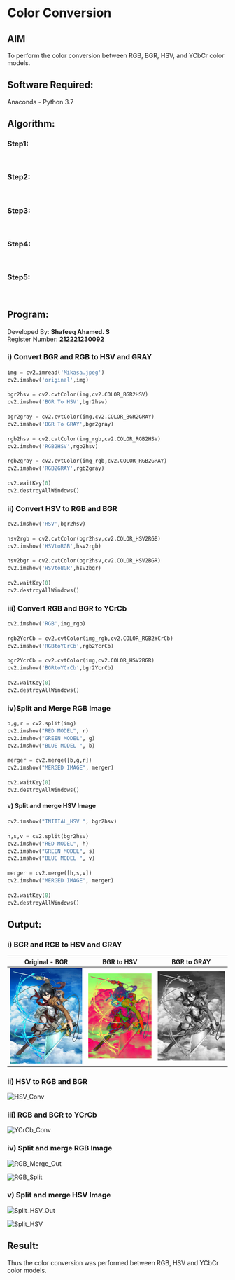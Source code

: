 # Color Conversion
## AIM
To perform the color conversion between RGB, BGR, HSV, and YCbCr color models.

## Software Required:
Anaconda - Python 3.7
## Algorithm:
### Step1:
<br>

### Step2:
<br>

### Step3:
<br>

### Step4:
<br>

### Step5:
<br>

## Program:
Developed By: **Shafeeq Ahamed. S**
</br>
Register Number: **212221230092**
### i) Convert BGR and RGB to HSV and GRAY
```py
img = cv2.imread('Mikasa.jpeg')
cv2.imshow('original',img)

bgr2hsv = cv2.cvtColor(img,cv2.COLOR_BGR2HSV)
cv2.imshow('BGR To HSV',bgr2hsv)

bgr2gray = cv2.cvtColor(img,cv2.COLOR_BGR2GRAY)
cv2.imshow('BGR To GRAY',bgr2gray)

rgb2hsv = cv2.cvtColor(img_rgb,cv2.COLOR_RGB2HSV)
cv2.imshow('RGB2HSV',rgb2hsv)

rgb2gray = cv2.cvtColor(img_rgb,cv2.COLOR_RGB2GRAY)
cv2.imshow('RGB2GRAY',rgb2gray)

cv2.waitKey(0)
cv2.destroyAllWindows()
```
### ii) Convert HSV to RGB and BGR
```py
cv2.imshow('HSV',bgr2hsv)

hsv2rgb = cv2.cvtColor(bgr2hsv,cv2.COLOR_HSV2RGB)
cv2.imshow('HSVtoRGB',hsv2rgb)

hsv2bgr = cv2.cvtColor(bgr2hsv,cv2.COLOR_HSV2BGR)
cv2.imshow('HSVtoBGR',hsv2bgr)

cv2.waitKey(0)
cv2.destroyAllWindows()
```
### iii) Convert RGB and BGR to YCrCb
```py
cv2.imshow('RGB',img_rgb)

rgb2YcrCb = cv2.cvtColor(img_rgb,cv2.COLOR_RGB2YCrCb)
cv2.imshow('RGBtoYCrCb',rgb2YcrCb)

bgr2YcrCb = cv2.cvtColor(img,cv2.COLOR_HSV2BGR)
cv2.imshow('BGRtoYCrCb',bgr2YcrCb)

cv2.waitKey(0)
cv2.destroyAllWindows()
```
### iv)Split and Merge RGB Image
```py
b,g,r = cv2.split(img)
cv2.imshow("RED MODEL", r)
cv2.imshow("GREEN MODEL", g)
cv2.imshow("BLUE MODEL ", b)

merger = cv2.merge([b,g,r])
cv2.imshow("MERGED IMAGE", merger)

cv2.waitKey(0)
cv2.destroyAllWindows()
```
#### v) Split and merge HSV Image
```py
cv2.imshow("INITIAL_HSV ", bgr2hsv)

h,s,v = cv2.split(bgr2hsv)
cv2.imshow("RED MODEL", h)
cv2.imshow("GREEN MODEL", s)
cv2.imshow("BLUE MODEL ", v)

merger = cv2.merge([h,s,v])
cv2.imshow("MERGED IMAGE", merger)

cv2.waitKey(0)
cv2.destroyAllWindows()
```
## Output:
### i) BGR and RGB to HSV and GRAY

Original - BGR                |  BGR to HSV                |  BGR to GRAY               |               
:----------------------------:|:--------------------------:|:---------------------------:
<img src="./1_BGR_Image.png"> |<img src="./1_BGRtoHSV.png"> |<img src="./1_BGRtoGRAY.png"> |



### ii) HSV to RGB and BGR
![HSV_Conv](https://user-images.githubusercontent.com/93427237/227734575-0986cc70-0a54-4de4-9ff1-7ca487fb2b05.png)
### iii) RGB and BGR to YCrCb
![YCrCb_Conv](https://user-images.githubusercontent.com/93427237/227734574-f593781f-b527-459d-bee8-a5e348fbe0e0.png)

### iv) Split and merge RGB Image
![RGB_Merge_Out](https://user-images.githubusercontent.com/93427237/227734572-938d83cf-a312-442d-ba43-f6f1b258e479.png)

![RGB_Split](https://user-images.githubusercontent.com/93427237/227734573-6efc275f-2a77-4c6e-93c2-60813eba092c.png)

### v) Split and merge HSV Image
![Split_HSV_Out](https://user-images.githubusercontent.com/93427237/227734569-5c9685f7-0c57-4fb3-940b-062e49e7c03e.png)

![Split_HSV](https://user-images.githubusercontent.com/93427237/227734571-7e801886-afa6-4ff4-b290-4912e38236f0.png)










## Result:
Thus the color conversion was performed between RGB, HSV and YCbCr color models.
